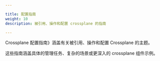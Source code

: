 ```yaml
---

title: 配置指南
weight: 10
description: 被引用、操作和配置 crossplane 的指南

---
```


Crossplane 配置指南》涵盖有关被引用、操作和配置 Crossplane 的主题。

这些指南涵盖具体的管理任务、复杂的场景或更深入的 crossplane 组件示例。
